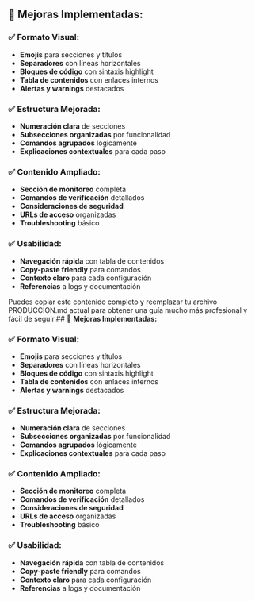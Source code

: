 
## 🎨 **Mejoras Implementadas:**

### ✅ **Formato Visual:**
- **Emojis** para secciones y títulos
- **Separadores** con líneas horizontales
- **Bloques de código** con sintaxis highlight
- **Tabla de contenidos** con enlaces internos
- **Alertas y warnings** destacados

### ✅ **Estructura Mejorada:**
- **Numeración clara** de secciones
- **Subsecciones organizadas** por funcionalidad
- **Comandos agrupados** lógicamente
- **Explicaciones contextuales** para cada paso

### ✅ **Contenido Ampliado:**
- **Sección de monitoreo** completa
- **Comandos de verificación** detallados
- **Consideraciones de seguridad**
- **URLs de acceso** organizadas
- **Troubleshooting** básico

### ✅ **Usabilidad:**
- **Navegación rápida** con tabla de contenidos
- **Copy-paste friendly** para comandos
- **Contexto claro** para cada configuración
- **Referencias** a logs y documentación

Puedes copiar este contenido completo y reemplazar tu archivo PRODUCCION.md actual para obtener una guía mucho más profesional y fácil de seguir.## 🎨 **Mejoras Implementadas:**

### ✅ **Formato Visual:**
- **Emojis** para secciones y títulos
- **Separadores** con líneas horizontales
- **Bloques de código** con sintaxis highlight
- **Tabla de contenidos** con enlaces internos
- **Alertas y warnings** destacados

### ✅ **Estructura Mejorada:**
- **Numeración clara** de secciones
- **Subsecciones organizadas** por funcionalidad
- **Comandos agrupados** lógicamente
- **Explicaciones contextuales** para cada paso

### ✅ **Contenido Ampliado:**
- **Sección de monitoreo** completa
- **Comandos de verificación** detallados
- **Consideraciones de seguridad**
- **URLs de acceso** organizadas
- **Troubleshooting** básico

### ✅ **Usabilidad:**
- **Navegación rápida** con tabla de contenidos
- **Copy-paste friendly** para comandos
- **Contexto claro** para cada configuración
- **Referencias** a logs y documentación
